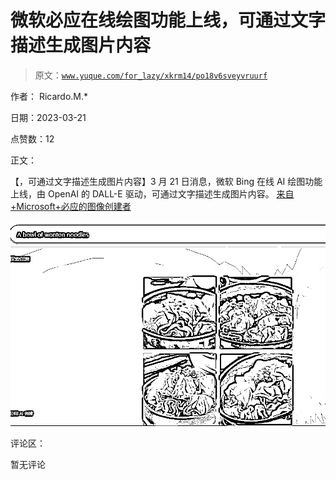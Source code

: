 # 微软必应在线绘图功能上线，可通过文字描述生成图片内容

> 原文：[`www.yuque.com/for_lazy/xkrm14/po18v6sveyvruurf`](https://www.yuque.com/for_lazy/xkrm14/po18v6sveyvruurf)

作者： Ricardo.M.*

日期：2023-03-21

点赞数：12

正文：

【，可通过文字描述生成图片内容】3 月 21 日消息，微软 Bing 在线 AI 绘图功能上线，由 OpenAI 的 DALL-E 驱动，可通过文字描述生成图片内容。 [来自+Microsoft+必应的图像创建者](https://cn.bing.com/create)

![](img/2064dbcd14fda1ed82af60c08d484fc2.png)  

评论区：

暂无评论



